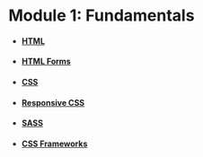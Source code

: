 # Module 1: Fundamentals

* #### [HTML](/html.md)
* #### [HTML Forms](/html-forms.md)
* #### [CSS](/css.md)
* #### [Responsive CSS](/responsive-css.md)
* #### [SASS](/sass,md)
* #### [CSS Frameworks](/css-frameworks.md)
